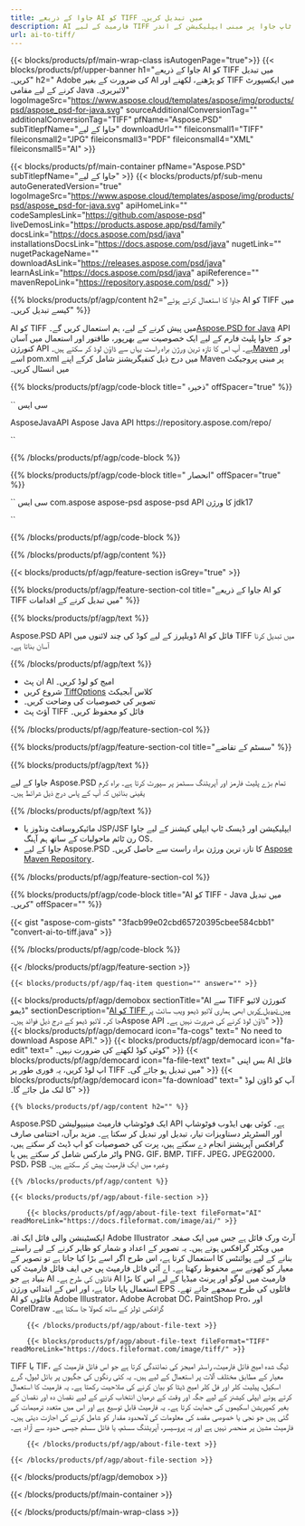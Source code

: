 ```yaml
---
title: جاوا کے ذریعے AI کو TIFF میں تبدیل کریں۔
description: AI فارمیٹ کے لیے TIFF فائل میں نمونہ جاوا کنورژن کوڈ۔ کسی بھی ویب یا ڈیسک ٹاپ جاوا پر مبنی ایپلیکیشن کے اندر AI کو TIFF میں تبدیل کرنے کے لیے اس مثالی کوڈ کا استعمال کریں۔
url: ai-to-tiff/
---
```


{{< blocks/products/pf/main-wrap-class isAutogenPage="true">}}
{{< blocks/products/pf/upper-banner h1="جاوا کے ذریعے AI کو TIFF میں تبدیل کریں۔" h2=" Adobe کی ضرورت کے بغیر AI کو پڑھنے، لکھنے اور TIFF میں ایکسپورٹ کرنے کے لیے مقامی Java لائبریری۔" logoImageSrc="https://www.aspose.cloud/templates/aspose/img/products/psd/aspose_psd-for-java.svg" sourceAdditionalConversionTag="" additionalConversionTag="TIFF" pfName="Aspose.PSD" subTitlepfName="جاوا کے لیے" downloadUrl="" fileiconsmall1="TIFF" fileiconsmall2="JPG" fileiconsmall3="PDF" fileiconsmall4="XML" fileiconsmall5="AI" >}}

{{< blocks/products/pf/main-container pfName="Aspose.PSD" subTitlepfName="جاوا کے لیے" >}}
{{< blocks/products/pf/sub-menu autoGeneratedVersion="true" logoImageSrc="https://www.aspose.cloud/templates/aspose/img/products/psd/aspose_psd-for-java.svg" apiHomeLink="" codeSamplesLink="https://github.com/aspose-psd" liveDemosLink="https://products.aspose.app/psd/family" docsLink="https://docs.aspose.com/psd/java" installationsDocsLink="https://docs.aspose.com/psd/java" nugetLink="" nugetPackageName="" downloadAsLink="https://releases.aspose.com/psd/java" learnAsLink="https://docs.aspose.com/psd/java" apiReference="" mavenRepoLink="https://repository.aspose.com/psd/" >}}

{{% blocks/products/pf/agp/content h2="جاوا کا استعمال کرتے ہوئے AI کو TIFF میں کیسے تبدیل کریں۔" %}}

AI کو TIFF میں پیش کرنے کے لیے، ہم استعمال کریں گے۔<a href="/psd/{{< lang-code >}}java">Aspose.PSD for Java</a> API جو کہ جاوا پلیٹ فارم کے لیے ایک خصوصیت سے بھرپور، طاقتور اور استعمال میں آسان کنورژن API ہے۔ آپ اس کا تازہ ترین ورژن براہ راست یہاں سے ڈاؤن لوڈ کر سکتے ہیں۔<a href="https://repository.aspose.com/psd/">Maven</a> اور اسے pom.xml میں درج ذیل کنفیگریشنز شامل کرکے اپنے Maven پر مبنی پروجیکٹ میں انسٹال کریں۔

{{% blocks/products/pf/agp/code-block title=" ذخیرہ" offSpacer="true" %}}

`` سی ایس

<repository>
<id>AsposeJavaAPI</id>
<name>Aspose Java API</name>
<url>https://repository.aspose.com/repo/</url>
</repository>

``

{{% /blocks/products/pf/agp/code-block %}}

{{% blocks/products/pf/agp/code-block title=" انحصار" offSpacer="true" %}}

`` سی ایس
<dependency>
<groupId>com.aspose</groupId>
<artifactId>aspose-psd
aspose-psd API کا</artifactId>
<version> ورژن</version>
<classifier>jdk17</classifier>
</dependency>

``

{{% /blocks/products/pf/agp/code-block %}}

{{% /blocks/products/pf/agp/content %}}

{{< blocks/products/pf/agp/feature-section isGrey="true" >}}

{{% blocks/products/pf/agp/feature-section-col title="جاوا کے ذریعے AI کو TIFF میں تبدیل کرنے کے اقدامات" %}}

{{% blocks/products/pf/agp/text %}}

 Aspose.PSD API ڈویلپرز کے لیے کوڈ کی چند لائنوں میں AI فائل کو TIFF میں تبدیل کرنا آسان بناتا ہے۔

{{% /blocks/products/pf/agp/text %}}

- ان پٹ AI امیج کو لوڈ کریں۔
- شروع کریں [TiffOptions](https://apireference.aspose.com/psd/java/com.aspose.psd.imageoptions/tiffOptions) کلاس آبجیکٹ
- تصویر کی خصوصیات کی وضاحت کریں۔
- آؤٹ پٹ TIFF فائل کو محفوظ کریں۔

{{% /blocks/products/pf/agp/feature-section-col %}}

{{% blocks/products/pf/agp/feature-section-col title="سسٹم کے تقاضے" %}}

{{% blocks/products/pf/agp/text %}}

 جاوا کے لیے Aspose.PSD تمام بڑے پلیٹ فارمز اور آپریٹنگ سسٹمز پر سپورٹ کرتا ہے۔ براہ کرم یقینی بنائیں کہ آپ کے پاس درج ذیل شرائط ہیں۔

{{% /blocks/products/pf/agp/text %}}

- مائیکروسافٹ ونڈوز یا JSP/JSF ایپلیکیشن اور ڈیسک ٹاپ ایپلی کیشنز کے لیے جاوا رن ٹائم ماحولیات کے ساتھ ہم آہنگ OS۔
- جاوا کے لیے Aspose.PSD کا تازہ ترین ورژن براہ راست سے حاصل کریں۔
 [Aspose Maven Repository](https://repository.aspose.com/psd/)۔

{{% /blocks/products/pf/agp/feature-section-col %}}

{{% blocks/products/pf/agp/code-block title="AI کو TIFF - Java میں تبدیل کریں۔" offSpacer="" %}}

{{< gist "aspose-com-gists" "3facb99e02cbd65720395cbee584cbb1" "convert-ai-to-tiff.java" >}}

{{% /blocks/products/pf/agp/code-block %}}

{{< /blocks/products/pf/agp/feature-section >}}

    {{< blocks/products/pf/agp/faq-item question="" answer="" >}}
 

<!-- aboutfile Starts -->

{{< blocks/products/pf/agp/demobox sectionTitle="AI سے TIFF کنورژن لائیو ڈیمو" sectionDescription="[AI کو TIFF میں تبدیل کریں](https://products.aspose.app/psd/conversion/ai-to-tiff) ابھی ہماری لائیو ڈیمو ویب سائٹ پر جا کر۔ لائیو ڈیمو کے درج ذیل فوائد ہیں۔Aspose API ڈاؤن لوڈ کرنے کی ضرورت نہیں ہے۔" >}}
        {{< blocks/products/pf/agp/democard icon="fa-cogs" text=" No need to download Aspose API." >}}
        {{< blocks/products/pf/agp/democard icon="fa-edit" text=" کوئی کوڈ لکھنے کی ضرورت نہیں۔" >}}
        {{< blocks/products/pf/agp/democard icon="fa-file-text" text=" بس اپنی AI فائل اپ لوڈ کریں، یہ فوری طور پر TIFF میں تبدیل ہو جائے گی۔" >}}
        {{< blocks/products/pf/agp/democard icon="fa-download" text=" آپ کو ڈاؤن لوڈ کا لنک مل جائے گا۔" >}}

    {{% blocks/products/pf/agp/content h2="" %}}

Aspose.PSD ایک فوٹوشاپ فارمیٹ مینیپولیشن API ہے۔ کوئی بھی ایڈوب فوٹوشاپ اور السٹریٹر دستاویزات تیار، تبدیل اور تبدیل کر سکتا ہے۔ مزید برآں، اختتامی صارف گرافکس آپریشنز انجام دے سکتے ہیں، پرت کی خصوصیات کو اپ ڈیٹ کر سکتے ہیں، واٹر مارکس شامل کر سکتے ہیں یا PNG، GIF، BMP، TIFF، JPEG، JPEG2000، PSD، PSB وغیرہ میں ایک فارمیٹ پیش کر سکتے ہیں۔  



    {{% /blocks/products/pf/agp/content %}}

    {{< blocks/products/pf/agp/about-file-section >}}

        {{< blocks/products/pf/agp/about-file-text fileFormat="AI" readMoreLink="https://docs.fileformat.com/image/ai/" >}}
.ai ایکسٹینشن والی فائل ایک Adobe Illustrator آرٹ ورک فائل ہے جس میں ایک صفحہ میں ویکٹر گرافکس ہوتے ہیں۔ یہ تصویر کے اعداد و شمار کو ظاہر کرنے کے لیے راستے بنانے کے لیے پوائنٹس کا استعمال کرتا ہے، اس طرح اگر اسے بڑا کیا جاتا ہے تو تصویر کے معیار کو کھونے سے محفوظ رکھتا ہے۔ اے آئی فائل فارمیٹ پی جی ایف فائل فارمیٹ کی بنیاد ہے جو AI فائلوں کی طرح ہے۔ AI فارمیٹ میں لوگو اور پرنٹ میڈیا کے لیے اس کا بڑا استعمال پایا جاتا ہے، اور اس کے ابتدائی ورژن EPS فائلوں کی طرح سمجھے جاتے تھے۔ AI فائلوں کو Adobe Illustrator، Adobe Acrobat DC، PaintShop Pro، اور CorelDraw گرافکس ٹولز کے ساتھ کھولا جا سکتا ہے۔

        {{< /blocks/products/pf/agp/about-file-text >}}

        {{< blocks/products/pf/agp/about-file-text fileFormat="TIFF" readMoreLink="https://docs.fileformat.com/image/tiff/" >}}
TIFF یا TIF، ٹیگ شدہ امیج فائل فارمیٹ، راسٹر امیجز کی نمائندگی کرتا ہے جو اس فائل فارمیٹ کے معیار کے مطابق مختلف آلات پر استعمال کے لیے ہیں۔ یہ کئی رنگوں کی جگہوں پر بائل لیول، گرے اسکیل، پیلیٹ کلر اور فل کلر امیج ڈیٹا کو بیان کرنے کی صلاحیت رکھتا ہے۔ یہ فارمیٹ کا استعمال کرتے ہوئے ایپلی کیشنز کے لیے جگہ اور وقت کے درمیان انتخاب کرنے کے لیے نقصان دہ اور نقصان کے بغیر کمپریشن اسکیموں کی حمایت کرتا ہے۔ یہ فارمیٹ قابل توسیع ہے اور اس میں متعدد ترمیمات کی گئی ہیں جو نجی یا خصوصی مقصد کی معلومات کی لامحدود مقدار کو شامل کرنے کی اجازت دیتی ہیں۔ فارمیٹ مشین پر منحصر نہیں ہے اور یہ پروسیسر، آپریٹنگ سسٹم، یا فائل سسٹم جیسی حدود سے آزاد ہے۔

        {{< /blocks/products/pf/agp/about-file-text >}}

    {{< /blocks/products/pf/agp/about-file-section >}}

{{< /blocks/products/pf/agp/demobox >}}

<!-- aboutfile Ends -->



{{< /blocks/products/pf/main-container >}}
    
{{< /blocks/products/pf/main-wrap-class >}}
